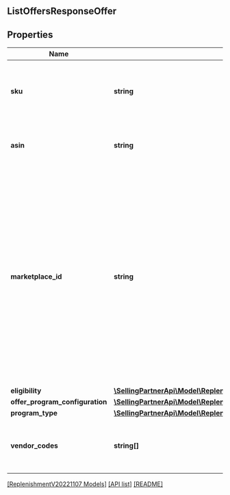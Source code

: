 ## ListOffersResponseOffer

## Properties

Name | Type | Description | Notes
------------ | ------------- | ------------- | -------------
**sku** | **string** | The SKU. This property is only supported for sellers and not for vendors. | [optional]
**asin** | **string** | The Amazon Standard Identification Number (ASIN). | [optional]
**marketplace_id** | **string** | The marketplace identifier. The supported marketplaces for both sellers and vendors are US, CA, ES, UK, FR, IT, IN, DE and JP. The supported marketplaces for vendors only are BR, AU, MX, AE and NL. Refer to [Marketplace IDs](https://developer-docs.amazon.com/sp-api/docs/marketplace-ids) to find the identifier for the marketplace. | [optional]
**eligibility** | [**\SellingPartnerApi\Model\ReplenishmentV20221107\EligibilityStatus**](EligibilityStatus.md) |  | [optional]
**offer_program_configuration** | [**\SellingPartnerApi\Model\ReplenishmentV20221107\OfferProgramConfiguration**](OfferProgramConfiguration.md) |  | [optional]
**program_type** | [**\SellingPartnerApi\Model\ReplenishmentV20221107\ProgramType**](ProgramType.md) |  | [optional]
**vendor_codes** | **string[]** | A list of vendor codes associated with the offer. | [optional]

[[ReplenishmentV20221107 Models]](../) [[API list]](../../Api) [[README]](../../../README.md)
